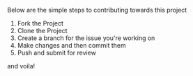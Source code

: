 Below are the simple steps to contributing towards this project

1) Fork the Project
2) Clone the Project
3) Create a branch for the issue you're working on
4) Make changes and then commit them
5) Push and submit for review

and voila!
